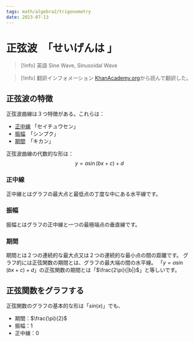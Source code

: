 ```yaml
---
tags: math/algebra2/trigonometry
date: 2023-07-13
---
```


# 正弦波　「せいげんは 」
> [!info] 英語
> Sine Wave, Sinusoidal Wave

> [!info] 翻訳インフォメーション
> [KhanAcademy.org](https://www.khanacademy.org/math/algebra2/x2ec2f6f830c9fb89:trig/x2ec2f6f830c9fb89:period/e/find-amplitude-of-a-sinusoid-from-formula)から読んで翻訳した。

## 正弦波の特徴

正弦波曲線は３つ特徴がある。これらは：

- [正中線](#正中線) 「セイチュウセン」
- [振幅](#振幅)　「シンプク」
- [期間](#期間)　「キカン」

正弦波曲線の代数的な形は：
$$
y=a\sin(bx+c)+d
$$

### 正中線

正中線とはグラフの最大点と最低点の丁度な中にある水平線です。

### 振幅

振幅とはグラフの正中線と一つの最極端点の垂直線です。

### 期間

期間とは２つの連続的な最大点又は２つの連続的な最小点の間の距離です。
グラフ的には正弦関数の期間とは、グラフの最大端の間の水平線。
「$y=a\sin(bx+c)+d$」の正弦関数の期間とは「$\frac{2\pi}{|b|}$」と等しいです。


## 正弦関数をグラフする

正弦関数のグラフの基本的な形は「$sin(x)$」でも、

- 期間：$\frac{\pi}{2}$
- 振幅：$1$
- 正中線：$0$
